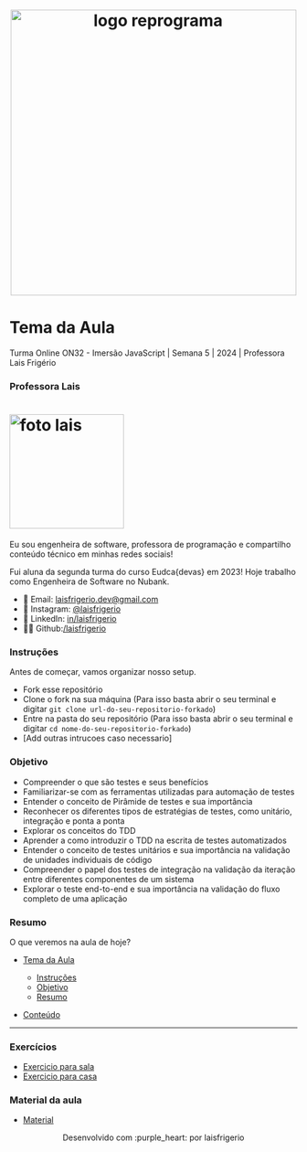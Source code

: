<h1 align="center">
  <img src="assets/reprograma-fundos-claros.png" alt="logo reprograma" width="500">
</h1>

# Tema da Aula

Turma Online ON32 - Imersão JavaScript | Semana 5 | 2024 | Professora Lais Frigério

### Professora Lais

<h1>
  <img src="./assets/lais.png" alt="foto lais" width="200">
</h1>

Eu sou engenheira de software, professora de programação e compartilho conteúdo técnico em minhas redes sociais!

Fui aluna da segunda turma do curso Eudca{devas} em 2023!
Hoje trabalho como Engenheira de Software no Nubank.

- 💌 Email: laisfrigerio.dev@gmail.com
- 📸 Instagram: [@laisfrigerio](https://www.instagram.com/laisfrigerio/)
- 💼 LinkedIn: [in/laisfrigerio](https://www.linkedin.com/in/laisfrigerio/)
- 👩‍💻 Github:[/laisfrigerio](https://github.com/laisfrigerio)

### Instruções

Antes de começar, vamos organizar nosso setup.

- Fork esse repositório
- Clone o fork na sua máquina (Para isso basta abrir o seu terminal e digitar `git clone url-do-seu-repositorio-forkado`)
- Entre na pasta do seu repositório (Para isso basta abrir o seu terminal e digitar `cd nome-do-seu-repositorio-forkado`)
- [Add outras intrucoes caso necessario]

### Objetivo

- Compreender o que são testes e seus benefícios
- Familiarizar-se com as ferramentas utilizadas para automação de testes
- Entender o conceito de Pirâmide de testes e sua importância
- Reconhecer os diferentes tipos de estratégias de testes, como unitário, integração e ponta a ponta
- Explorar os conceitos do TDD
- Aprender a como introduzir o TDD na escrita de testes automatizados
- Entender o conceito de testes unitários e sua importância na validação de unidades individuais de código
- Compreender o papel dos testes de integração na validação da iteração entre diferentes componentes de um sistema
- Explorar o teste end-to-end e sua importância na validação do fluxo completo de uma aplicação

### Resumo

O que veremos na aula de hoje?

- [Tema da Aula](#tema-da-aula)

  - [Instruções](#instruções)
  - [Objetivo](#objetivo)
  - [Resumo](#resumo)

- [Conteúdo](#conteúdo)

---

### Exercícios

- [Exercicio para sala](/exercicios/para-sala/)
- [Exercicio para casa](/exercicios/para-casa/)

### Material da aula

- [Material](/material)

<p align="center">
Desenvolvido com :purple_heart: por laisfrigerio
</p>
